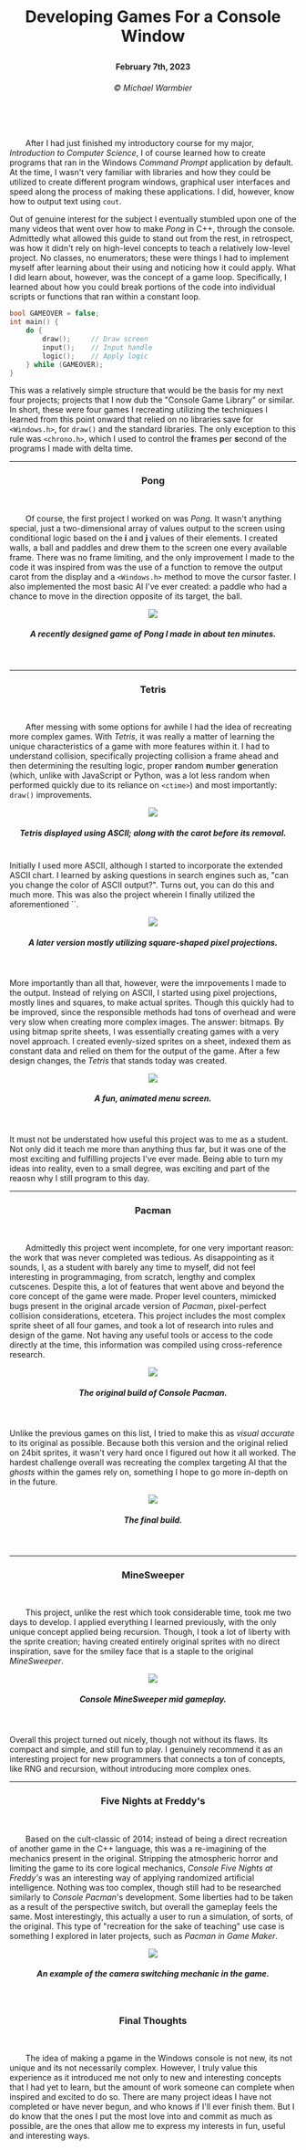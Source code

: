 # <p align="center">Developing Games For a Console Window</p>

<p align="center"><strong>February 7th, 2023</strong></p>

###### <p align="center">© Michael Warmbier</p><br><br>

&emsp;&emsp;After I had just finished my introductory course for my major, _Introduction to Computer Science_, I of course learned how to create programs that ran in the Windows _Command Prompt_ application by default. At the time, I wasn't very familiar with libraries and how they could be utilized to create different program windows, graphical user interfaces and speed along the process of making these applications. I did, however, know how to output text using `cout`.

Out of genuine interest for the subject I eventually stumbled upon one of the many videos that went over how to make _Pong_ in C++, through the console. Admittedly what allowed this guide to stand out from the rest, in retrospect, was how it didn't rely on high-level concepts to teach a relatively low-level project. No classes, no enumerators; these were things I had to implement myself after learning about their using and noticing how it could apply. What I did learn about, however, was the concept of a game loop. Specifically, I learned about how you could break portions of the code into individual scripts or functions that ran within a constant loop.

```cpp
bool GAMEOVER = false;
int main() {
    do {
        draw();     // Draw screen
        input();    // Input handle
        logic();    // Apply logic
    } while (GAMEOVER);
}
```

This was a relatively simple structure that would be the basis for my next four projects; projects that I now dub the "Console Game Library" or similar. In short, these were four games I recreating utilizing the techniques I learned from this point onward that relied on no libraries save for `<Windows.h>`, for `draw()` and the standard libraries. The only exception to this rule was `<chrono.h>`, which I used to control the **f**rames **p**er **s**econd of the programs I made with delta time.

<hr>

### <p align="center">Pong</p>
<br>

&emsp;&emsp;Of course, the first project I worked on was _Pong_. It wasn't anything special, just a two-dimensional array of values output to the screen using conditional logic based on the **i** and **j** values of their elements. I created walls, a ball and paddles and drew them to the screen one every available frame. There was no frame limiting, and the only improvement I made to the code it was inspired from was the use of a function to remove the output carot from the display and a `<Windows.h>` method to move the cursor faster. I also implemented the most basic AI I've ever created: a paddle who had a chance to move in the direction opposite of its target, the ball.

<p align="center"><img src="https://camo.githubusercontent.com/a837346fc5b8920a6bf6c7270b0775527b0d239c89faed7d503f1b3befb431d8/68747470733a2f2f692e6779617a6f2e636f6d2f35623537343461616132393661653538363966323831623734313461643461382e676966"></p>

##### <p align="center">A recently designed game of _Pong_ I made in about ten minutes.</p>
<br>

<hr>

### <p align="center">Tetris</p>
<br>

&emsp;&emsp;After messing with some options for awhile I had the idea of recreating more complex games. With _Tetris_, it was really a matter of learning the unique characteristics of a game with more features within it. I had to understand collision, specifically projecting collision a frame ahead and then determining the resulting logic, proper **r**andom **n**umber **g**eneration (which, unlike with JavaScript or Python, was a lot less random when performed quickly due to its reliance on `<ctime>`) and most importantly: `draw()` improvements.

<p align="center"><img src="https://camo.githubusercontent.com/d3dc1f76f02c98dfb00a8810f06892832868f76a67638d1718c473b1b15e9f4c/68747470733a2f2f63646e2e646973636f72646170702e636f6d2f6174746163686d656e74732f3439333836363835353336333131373035372f3534393036323730303531373239343130372f47616d65706c61792d312e676966"></p>

##### <p align="center">_Tetris_ displayed using ASCII; along with the carot before its removal.</p>

<br>
Initially I used more ASCII, although I started to incorporate the extended ASCII chart. I learned by asking questions in search engines such as, "can you change the color of ASCII output?". Turns out, you can do this and much more. This was also the project wherein I finally utilized the aforementioned `<chrono.h>`. 

<p align="center"><img src="https://user-images.githubusercontent.com/44079959/59775479-4ce3a500-927f-11e9-8871-479e8500e695.png"></p>

##### <p align="center">A later version mostly utilizing square-shaped pixel projections.</p>
<br>

More importantly than all that, however, were the imrpovements I made to the output. Instead of relying on ASCII, I started using pixel projections, mostly lines and squares, to make actual sprites. Though this quickly had to be improved, since the responsible methods had tons of overhead and were very slow when creating more complex images. The answer: bitmaps. By using bitmap sprite sheets, I was essentially creating games with a very novel approach. I created evenly-sized sprites on a sheet, indexed them as constant data and relied on them for the output of the game. After a few design changes, the _Tetris_ that stands today was created.

<p align="center"><img src="https://camo.githubusercontent.com/45dd0977870a249a4fbb1b4f8f56c14a088d8118f7ea95a62651399c0bd9d336/68747470733a2f2f692e6779617a6f2e636f6d2f37386537643164393331326661313037396635383265623861626335663332362e676966"></p>


##### <p align="center">A fun, animated menu screen.</p>
<br>

It must not be understated how useful this project was to me as a student. Not only did it teach me more than anything thus far, but it was one of the most exciting and fulfilling projects I've ever made. Being able to turn my ideas into reality, even to a small degree, was exciting and part of the reaosn why I still program to this day.

<hr>

### <p align="center">Pacman</p>
<br>

&emsp;&emsp;Admittedly this project went incomplete, for one very important reason: the work that was never completed was tedious. As disappointing as it sounds, I, as a student with barely any time to myself, did not feel interesting in programmaging, from scratch, lengthy and complex cutscenes. Despite this, a lot of features that went above and beyond the core concept of the game were made. Proper level counters, mimicked bugs present in the original arcade version of _Pacman_, pixel-perfect collision considerations, etcetera. This project includes the most complex sprite sheet of all four games, and took a lot of research into rules and design of the game. Not having any useful tools or access to the code directly at the time, this information was compiled using cross-reference research. 

<p align="center"><img src="https://user-images.githubusercontent.com/44079959/59776935-aa78f100-9281-11e9-9c64-e8aadf9b4e88.png"></p>

##### <p align="center">The original build of _Console Pacman_.</p>

<br>

Unlike the previous games on this list, I tried to make this as _visual accurate_ to its original as possible. Because both this version and the original relied on 24bit sprites, it wasn't very hard once I figured out how it all worked. The hardest challenge overall was recreating the complex targeting AI that the _ghosts_ within the games rely on, something I hope to go more in-depth on in the future.

<p align="center"><img src="https://camo.githubusercontent.com/588cc76b64041772bebb8665cd0aac3834f0c937162bc80bba1ad66a65ddec76/68747470733a2f2f63646e2e646973636f72646170702e636f6d2f6174746163686d656e74732f3533313631393332383736303631303832362f3633343431303530323836343234303634302f756e6b6e6f776e2e706e67"></p>

##### <p align="center">The final build.</p>

<br>

<hr>

### <p align="center">MineSweeper</p>
<br>

&emsp;&emsp;This project, unlike the rest which took considerable time, took me two days to develop. I applied everything I learned previously, with the only unique concept applied being recursion. Though, I took a lot of liberty with the sprite creation; having created entirely original sprites with no direct inspiration, save for the smiley face that is a staple to the original _MineSweeper_.

<p align="center"><img src="https://user-images.githubusercontent.com/44079959/64381362-05102680-d001-11e9-8e60-8b7c178b8daf.png"></p>

##### <p align="center">_Console MineSweeper_ mid gameplay.</p>
<br>

Overall this project turned out nicely, though not without its flaws. Its compact and simple, and still fun to play. I genuinely recommend it as an interesting project for new programmers that connects a ton of concepts, like RNG and recursion, without introducing more complex ones.

<hr>

### <p align="center">Five Nights at Freddy's</p>
<br>

&emsp;&emsp;Based on the cult-classic of 2014; instead of being a direct recreation of another game in the C++ language, this was a re-imagining of the mechanics present in the original. Stripping the atmospheric horror and limiting the game to its core logical mechanics, _Console Five Nights at Freddy's_ was an interesting way of applying randomized artificial intelligence. Nothing was too complex, though still had to be researched similarly to _Console Pacman_'s development. Some liberties had to be taken as a result of the perspective switch, but overall the gameplay feels the same. Most interestingly, this actually a user to run a simulation, of sorts, of the original. This type of "recreation for the sake of teaching" use case is something I explored in later projects, such as _Pacman in Game Maker_.

<p align="center"><img src="https://camo.githubusercontent.com/e36bf535e69ecb4b6fbbfa65ba2c002d884562edae421d6bac608c81ea32ea9b/68747470733a2f2f6779617a6f2e636f6d2f31336432323163396636383133376661383335313564353237316134303864372e676966"></p>

##### <p align="center">An example of the camera switching mechanic in the game.</p>
<br>

### <p align="center">Final Thoughts</p>
<br>

&emsp;&emsp;The idea of making a pgame in the Windows console is not new, its not unique and its not necessarily complex. However, I truly value this experience as it introduced me not only to new and interesting concepts that I had yet to learn, but the amount of work someone can complete when inspired and excited to do so. There are many project ideas I have not completed or have never begun, and who knows if I'll ever finish them. But I do know that the ones I put the most love into and commit as much as possible,  are the ones that allow me to express my interests in fun, useful and interesting ways.